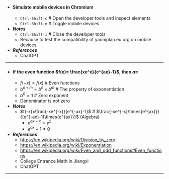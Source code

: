 - #### Simulate mobile devices in Chromium
    - `Ctrl-Shift-c` # Open the developer tools and inspect elements
    - `Ctrl-Shift-m` # Toggle mobile devices
- ***Notes***
    - `Ctrl-Shift-i` # Close the developer tools
    - Because to test the compatibility of yaoniplan.eu.org on mobile devices.
- ***References***
    - ChatGPT
- ---
- #### If the even function $f(x)= \frac{xe^x}{e^{ax}-1}$, then $a=$
    - $f(-x)=f(x)$ # Even functions
    - $b^{n+m}=b^{n}\times b^{m}$ # The property of exponentiation
    - $b^{0}=1$ # Zero exponent
    - Denominator is not zero
- ***Notes***
    - $f(-x)=\frac{-xe^{-x}}{e^{-ax}-1}$ # $\frac{-xe^{-x}\times{e^{ax}}}{(e^{-ax}-1)\times{e^{ax}}}$ (Algebra)
        - $e^{ax-x}=e^{x}$
        - $e^{ax}-1\neq0$
- ***References***
    - https://en.wikipedia.org/wiki/Division_by_zero
    - https://en.wikipedia.org/wiki/Exponentiation
    - https://en.wikipedia.org/wiki/Even_and_odd_functions#Even_functions
    - College Entrance Math in Jiangxi
    - ChatGPT
- ---

